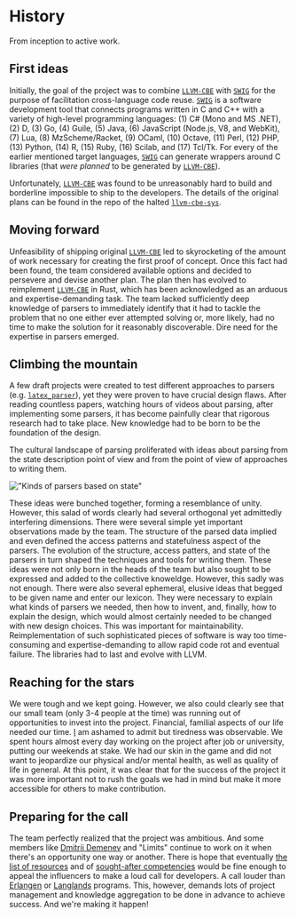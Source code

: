 # History

From inception to active work.

## First ideas

Initially, the goal of the project was to combine [`LLVM-CBE`] with [`SWIG`] for the purpose of facilitation cross-language code reuse. [`SWIG`] is a software development tool that connects programs written in C and C++ with a variety of high-level programming languages: (1) C# (Mono and MS .NET), (2) D, (3) Go, (4) Guile, (5) Java, (6) JavaScript (Node.js, V8, and WebKit), (7) Lua, (8) MzScheme/Racket, (9) OCaml, (10) Octave, (11) Perl, (12) PHP, (13) Python, (14) R, (15) Ruby, (16) Scilab, and (17) Tcl/Tk. For every of the earlier mentioned target languages, [`SWIG`] can generate wrappers around C libraries (that *were planned* to be generated by [`LLVM-CBE`]).

Unfortunately, [`LLVM-CBE`] was found to be unreasonably hard to build and borderline impossible to ship to the developers. The details of the original plans can be found in the repo of the halted [`llvm-cbe-sys`](https://github.com/JohnScience/llvm-cbe-sys/).

## Moving forward

Unfeasibility of shipping original [`LLVM-CBE`] led to skyrocketing of the amount of work necessary for creating the first proof of concept. Once this fact had been found, the team considered available options and decided to persevere and devise another plan. The plan then has evolved to reimplement [`LLVM-CBE`] in Rust, which has been acknowledged as an arduous and expertise-demanding task. The team lacked sufficiently deep knowledge of parsers to immediately identify that it had to tackle the problem that no one either ever attempted solving or, more likely, had no time to make the solution for it reasonably discoverable. Dire need for the expertise in parsers emerged.

## Climbing the mountain

A few draft projects were created to test different approaches to parsers (e.g. [`latex_parser`]), yet they were proven to have crucial design flaws. After reading countless papers, watching hours of videos about parsing, after implementing some parsers, it has become painfully clear that rigorous research had to take place. New knowledge had to be born to be the foundation of the design.

The cultural landscape of parsing proliferated with ideas about parsing from the state description point of view and from the point of view of approaches to writing them.

!["Kinds of parsers based on state"](https://media.geeksforgeeks.org/wp-content/uploads/20190726164056/Capture55555.jpg)

These ideas were bunched together, forming a resemblance of unity. However, this salad of words clearly had several orthogonal yet admittedly interfering dimensions. There were several simple yet important observations made by the team. The structure of the parsed data implied and even defined the access patterns and statefulness aspect of the parsers. The evolution of the structure, access patters, and state of the parsers in turn shaped the techniques and tools for writing them. These ideas were not only born in the heads of the team but also sought to be expressed and added to the collective knoweldge. However, this sadly was not enough. There were also several ephemeral, elusive ideas that begged to be given name and enter our lexicon. They were necessary to explain what kinds of parsers we needed, then how to invent, and, finally, how to explain the design, which would almost certainly needed to be changed with new design choices. This was important for maintainability. Reimplementation of such sophisticated pieces of software is way too time-consuming and expertise-demanding to allow rapid code rot and eventual failure. The libraries had to last and evolve with LLVM.

## Reaching for the stars

We were tough and we kept going. However, we also could clearly see that our small team (only 3-4 people at the time) was running out of opportunities to invest into the project. Financial, familial aspects of our life needed our time. [I](https://github.com/JohnScience) am ashamed to admit but tiredness was observable. We spent hours almost every day working on the project after job or university, putting our weekends at stake. We had our skin in the game and did not want to jeopardize our physical and/or mental health, as well as quality of life in general. At this point, it was clear that for the success of the project it was more important not to rush the goals we had in mind but make it more accessible for others to make contribution.

## Preparing for the call

The team perfectly realized that the project was ambitious. And some members like [Dmitrii Demenev](https://github.com/JohnScience) and "Limits" continue to work on it when there's an opportunity one way or another. There is hope that eventually [the list of resources](https://github.com/cross-lang-and-cross-platform/cross-lang-and-cross-platform/blob/main/RESOURCES.md) and of [sought-after competencies](https://github.com/cross-lang-and-cross-platform/cross-lang-and-cross-platform/blob/main/SOUGHT_AFTER_COMPETENCIES.md) would be fine enough to appeal the influencers to make a loud call for developers. A call louder than [Erlangen](https://www.youtube.com/watch?v=w6Pw4MOzMuo) or [Langlands](https://www.youtube.com/watch?v=_bJeKUosqoY) programs. This, however, demands lots of project management and knowledge aggregation to be done in advance to achieve success. And we're making it happen!

[`LLVM-CBE`]: https://github.com/JuliaComputingOSS/llvm-cbe
[`SWIG`]: http://www.swig.org/
[`latex_parser`]: https://github.com/JohnScience/latex_parser
